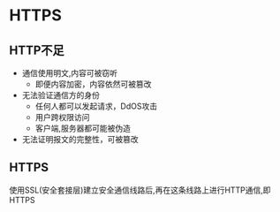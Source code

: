 # HTTPS

## HTTP不足
- 通信使用明文,内容可被窃听
  * 即便内容加密，内容依然可被篡改
- 无法验证通信方的身份
  * 任何人都可以发起请求，DdOS攻击
  * 用户跨权限访问
  * 客户端,服务器都可能被伪造
- 无法证明报文的完整性，可被篡改

## HTTPS
使用SSL(安全套接层)建立安全通信线路后,再在这条线路上进行HTTP通信,即HTTPS  

